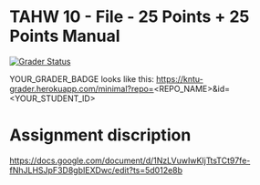 ﻿# TAHW 10 - File - 25 Points + 25 Points Manual

[![Grader Status](https://kntu-grader.herokuapp.com/minimal?repo=<REPO_NAME>&id=YOUR_ID)](https://kntu-grader.herokuapp.com/minimal?repo=<REPO_NAME>&id=YOUR_ID)

YOUR_GRADER_BADGE looks like this: https://kntu-grader.herokuapp.com/minimal?repo=<REPO_NAME>&id=<YOUR_STUDENT_ID>


# Assignment discription


https://docs.google.com/document/d/1NzLVuwIwKIjTtsTCt97fe-fNhJLHSJpF3D8gbIEXDwc/edit?ts=5d012e8b

